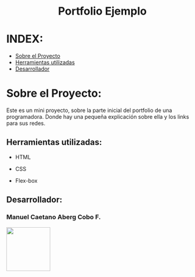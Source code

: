 <h1 align="center">Portfolio Ejemplo</h1>


# INDEX:

* [Sobre el Proyecto](#Sobre-el-Proyecto)
* [Herramientas utilizadas](#Herramientas-utilizadas)
* [Desarrollador](#Desarrollador)



# Sobre el Proyecto:
Este es un mini proyecto, sobre la parte inicial del portfolio de una programadora. Donde hay una pequeña explicación sobre ella y los links para sus redes.








## Herramientas utilizadas:

* HTML

* CSS

* Flex-box




## Desarrollador:

### Manuel Caetano Aberg Cobo F.
<img src="https://github.com/ManuelAbergCobo/AluraBook/assets/129859872/a67dcdb4-c202-499e-b38c-b1b0853fd2b1" width=115>

